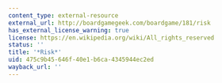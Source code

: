```yaml
---
content_type: external-resource
external_url: http://boardgamegeek.com/boardgame/181/risk
has_external_license_warning: true
license: https://en.wikipedia.org/wiki/All_rights_reserved
status: ''
title: '*Risk*'
uid: 475c9b45-646f-40e1-b6ca-4345944ec2ed
wayback_url: ''
---
```


